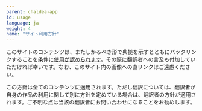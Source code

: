 ```yaml
---
parent: chaldea-app
id: usage
language: ja
weight: 4
name: "サイト利用方針"
---
```


このサイトのコンテンツは、またしかるべき形で典拠を示すとともにバックリンクすることを条件に<a href="https://creativecommons.org/licenses/by-sa/4.0/deed.ja">使用が認められます</a>。その際に翻訳者への言及も付加していただければ幸いです。なお、このサイト内の画像への直リンクはご遠慮ください。

この方針は全てのコンテンツに適用されます。ただし翻訳については、翻訳者が自身の作品の利用に関して別に方針を定めている場合は、翻訳者の方針が適用されます。ご不明な点は当該の翻訳者にお問い合わせになることをお勧めします。
